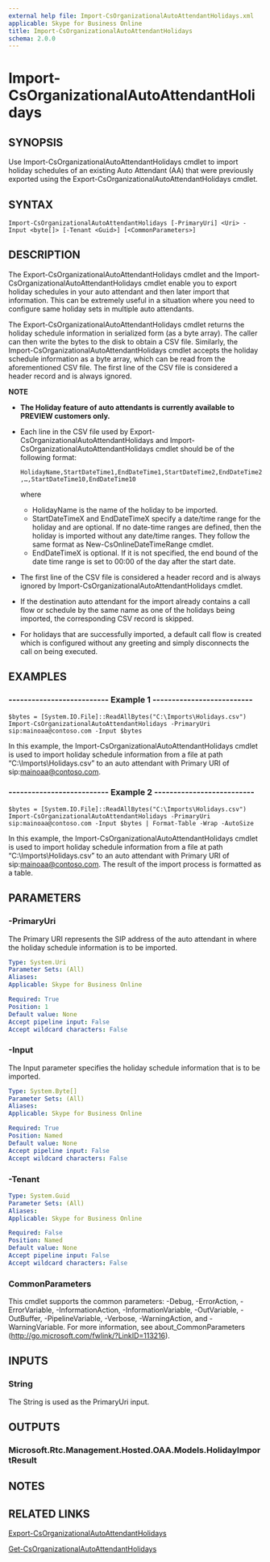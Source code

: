 ```yaml
---
external help file: Import-CsOrganizationalAutoAttendantHolidays.xml
applicable: Skype for Business Online
title: Import-CsOrganizationalAutoAttendantHolidays
schema: 2.0.0
---
```


# Import-CsOrganizationalAutoAttendantHolidays

## SYNOPSIS
Use Import-CsOrganizationalAutoAttendantHolidays cmdlet to import holiday schedules of an existing Auto Attendant (AA) that were previously exported using the Export-CsOrganizationalAutoAttendantHolidays cmdlet.

## SYNTAX

```
Import-CsOrganizationalAutoAttendantHolidays [-PrimaryUri] <Uri> -Input <byte[]> [-Tenant <Guid>] [<CommonParameters>]
```

## DESCRIPTION
The Export-CsOrganizationalAutoAttendantHolidays cmdlet and the Import-CsOrganizationalAutoAttendantHolidays cmdlet enable you to export holiday schedules in your auto attendant and then later import that information. This can be extremely useful in a situation where you need to configure same holiday sets in multiple auto attendants.

The Export-CsOrganizationalAutoAttendantHolidays cmdlet returns the holiday schedule information in serialized form (as a byte array). The caller can then write the bytes to the disk to obtain a CSV file. Similarly, the Import-CsOrganizationalAutoAttendantHolidays cmdlet accepts the holiday schedule information as a byte array, which can be read from the aforementioned CSV file. The first line of the CSV file is considered a header record and is always ignored.

**NOTE**
- **The Holiday feature of auto attendants is currently available to PREVIEW customers only.**
- Each line in the CSV file used by Export-CsOrganizationalAutoAttendantHolidays and Import-CsOrganizationalAutoAttendantHolidays cmdlet should be of the following format:

   `HolidayName,StartDateTime1,EndDateTime1,StartDateTime2,EndDateTime2,…,StartDateTime10,EndDateTime10`

    where 
    - HolidayName is the name of the holiday to be imported.
    - StartDateTimeX and EndDateTimeX specify a date/time range for the holiday and are optional. If no date-time ranges are defined, then the holiday is imported without any date/time ranges. They follow the same format as New-CsOnlineDateTimeRange cmdlet.
    - EndDateTimeX is optional. If it is not specified, the end bound of the date time range is set to 00:00 of the day after the start date.
- The first line of the CSV file is considered a header record and is always ignored by Import-CsOrganizationalAutoAttendantHolidays cmdlet.
- If the destination auto attendant for the import already contains a call flow or schedule by the same name as one of the holidays being imported, the corresponding CSV record is skipped.
- For holidays that are successfully imported, a default call flow is created which is configured without any greeting and simply disconnects the call on being executed.

## EXAMPLES

### -------------------------- Example 1 --------------------------
```
$bytes = [System.IO.File]::ReadAllBytes("C:\Imports\Holidays.csv")
Import-CsOrganizationalAutoAttendantHolidays -PrimaryUri sip:mainoaa@contoso.com -Input $bytes
```

In this example, the Import-CsOrganizationalAutoAttendantHolidays cmdlet is used to import holiday schedule information from a file at path “C:\Imports\Holidays.csv” to an auto attendant with Primary URI of sip:mainoaa@contoso.com.

### -------------------------- Example 2 --------------------------
```
$bytes = [System.IO.File]::ReadAllBytes("C:\Imports\Holidays.csv")
Import-CsOrganizationalAutoAttendantHolidays -PrimaryUri sip:mainoaa@contoso.com -Input $bytes | Format-Table -Wrap -AutoSize
```

In this example, the Import-CsOrganizationalAutoAttendantHolidays cmdlet is used to import holiday schedule information from a file at path “C:\Imports\Holidays.csv” to an auto attendant with Primary URI of sip:mainoaa@contoso.com. The result of the import process is formatted as a table.

## PARAMETERS

### -PrimaryUri
The Primary URI represents the SIP address of the auto attendant in where the holiday schedule information is to be imported.

```yaml
Type: System.Uri
Parameter Sets: (All)
Aliases: 
Applicable: Skype for Business Online

Required: True
Position: 1
Default value: None
Accept pipeline input: False
Accept wildcard characters: False
```

### -Input
The Input parameter specifies the holiday schedule information that is to be imported.

```yaml
Type: System.Byte[]
Parameter Sets: (All)
Aliases: 
Applicable: Skype for Business Online

Required: True
Position: Named
Default value: None
Accept pipeline input: False
Accept wildcard characters: False
```

### -Tenant

```yaml
Type: System.Guid
Parameter Sets: (All)
Aliases: 
Applicable: Skype for Business Online

Required: False
Position: Named
Default value: None
Accept pipeline input: False
Accept wildcard characters: False
```

### CommonParameters
This cmdlet supports the common parameters: -Debug, -ErrorAction, -ErrorVariable, -InformationAction, -InformationVariable, -OutVariable, -OutBuffer, -PipelineVariable, -Verbose, -WarningAction, and -WarningVariable. For more information, see about_CommonParameters (http://go.microsoft.com/fwlink/?LinkID=113216).


## INPUTS

### String
The String is used as the PrimaryUri input.


## OUTPUTS

### Microsoft.Rtc.Management.Hosted.OAA.Models.HolidayImportResult 


## NOTES


## RELATED LINKS

[Export-CsOrganizationalAutoAttendantHolidays](Export-CsOrganizationalAutoAttendantHolidays.md)

[Get-CsOrganizationalAutoAttendantHolidays](Get-CsOrganizationalAutoAttendantHolidays.md)

